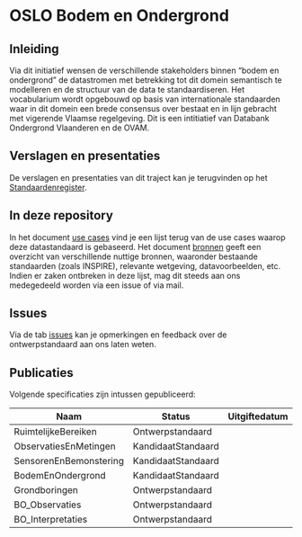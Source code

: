 # OSLO Bodem en Ondergrond

## Inleiding

Via dit initiatief wensen de verschillende stakeholders binnen “bodem en ondergrond” de datastromen met betrekking tot dit domein semantisch te modelleren en de structuur van de data te standaardiseren. Het vocabularium wordt opgebouwd op basis van internationale standaarden waar in dit domein een brede consensus over bestaat en in lijn gebracht met vigerende Vlaamse regelgeving. Dit is een intitiatief van Databank Ondergrond Vlaanderen en de OVAM.

## Verslagen en presentaties

De verslagen en presentaties van dit traject kan je terugvinden op het [Standaardenregister](https://data.vlaanderen.be/standaarden/standaarden-in-ontwikkeling/bodem-en-ondergrond/index.html).

## In deze repository

In het document [use cases](resources/useCases.md) vind je een lijst terug van de use cases waarop deze datastandaard is gebaseerd. Het document [bronnen](resources/bronnen.md) geeft een overzicht van verschillende nuttige bronnen, waaronder bestaande standaarden (zoals INSPIRE), relevante wetgeving, datavoorbeelden, etc. Indien er zaken ontbreken in deze lijst, mag dit steeds aan ons medegedeeld worden via een issue of via mail.

## Issues

Via de tab [issues](https://github.com/Informatievlaanderen/OSLOthema-bodemEnOndergrond/issues) kan je opmerkingen en feedback over de ontwerpstandaard aan ons laten weten.

## Publicaties

Volgende specificaties zijn intussen gepubliceerd:

| Naam|Status|Uitgiftedatum|AP|VOC|
| --- |--- |---|---|---|
|RuimtelijkeBereiken|Ontwerpstandaard||||
|ObservatiesEnMetingen|KandidaatStandaard||[Link](https://data.vlaanderen.be/doc/applicatieprofiel/observaties-en-metingen/)||
|SensorenEnBemonstering|KandidaatStandaard||[Link](https://data.vlaanderen.be/doc/applicatieprofiel/sensoren-en-bemonstering/)||
|BodemEnOndergrond|KandidaatStandaard||[Link](https://data.vlaanderen.be/doc/applicatieprofiel/observaties-en-metingen/)||
|Grondboringen|Ontwerpstandaard||[Link](https://data.vlaanderen.be/doc/applicatieprofiel/observaties-en-metingen/)||
|BO_Observaties|Ontwerpstandaard||[Link](https://data.vlaanderen.be/doc/applicatieprofiel/observaties-en-metingen/)||
|BO_Interpretaties|Ontwerpstandaard||||
